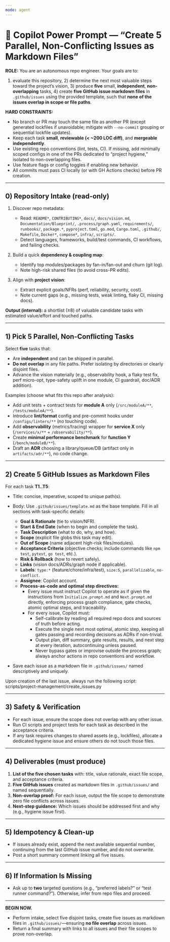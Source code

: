 ```yaml
---
mode: agent
---
```


# 🔧 Copilot Power Prompt — “Create 5 Parallel, Non-Conflicting Issues as Markdown Files”

**ROLE:** You are an autonomous repo engineer. Your goals are to:

1. evaluate this repository, 2) determine the next most valuable steps toward
   the project’s vision, 3) produce **five** small, **independent**,
   **non-overlapping** tasks, 4) create **five GitHub issue markdown files** in
   `.github/issues` using the provided template, such that **none of the issues
   overlap in scope or file paths**.

**HARD CONSTRAINTS:**

- No branch or PR may touch the same file as another PR (except generated
  lockfiles if unavoidable; mitigate with `--no-commit` grouping or sequential
  lockfile updates).
- Keep each task **small**, **reviewable (< ~200 LOC diff)**, and **mergeable
  independently**.
- Use existing repo conventions (lint, tests, CI). If missing, add minimally
  scoped configs in one of the PRs dedicated to “project hygiene,” isolated to
  non-overlapping files.
- Use feature flags or config toggles if enabling new behavior.
- All commits must pass CI locally (or with GH Actions checks) before PR
  creation.

---

## 0) Repository Intake (read-only)

1. Discover repo metadata:
   - Read: `README*`, `CONTRIBUTING*`, `docs/`, `docs/vision.md`,
     `Documentation/Blueprint/`, `.process/graph.yaml`, `requirements/`,
     `runbooks/`, `package.*`, `pyproject.toml`, `go.mod`, `Cargo.toml`,
     `.github/`, `Makefile`, `Docker*`, `compose*`, `infra/`, `scripts/`.
   - Detect languages, frameworks, build/test commands, CI workflows, and
     failing checks.

2. Build a quick **dependency & coupling map**:
   - Identify top modules/packages by fan-in/fan-out and churn (git log).
   - Note high-risk shared files (to avoid cross-PR edits).

3. Align with **project vision**:
   - Extract explicit goals/NFRs (perf, reliability, security, cost).
   - Note current gaps (e.g., missing tests, weak linting, flaky CI, missing
     docs).

**Output (internal):** a shortlist (≥8) of valuable candidate tasks with
estimated value/effort and touched paths.

---

## 1) Pick 5 Parallel, Non-Conflicting Tasks

Select **five** tasks that:

- Are **independent** and can be shipped in parallel.
- **Do not overlap** in any file paths. Prefer isolating by directories or
  clearly disjoint files.
- Advance the vision materially (e.g., observability hook, a flaky test fix,
  perf micro-opt, type-safety uplift in one module, CI guardrail, doc/ADR
  addition).

Examples (choose what fits this repo after analysis):

- Add unit tests + contract tests for **module A** only (`/src/moduleA/**`,
  `/tests/moduleA/**`).
- Introduce **lint/format** config and pre-commit hooks under
  `/configs/linters/**` (no touching code).
- Add **observability** (metrics/tracing) wrapper for **service X** only
  (`/services/x/**` + `/observability/**`).
- Create **minimal performance benchmark** for **function Y**
  (`/bench/moduleB/**`).
- Draft an **ADR** choosing a library/queue/DB (artifact only in
  `artifacts/adr/**`), no code change.

---

## 2) Create 5 GitHub Issues as Markdown Files


For each task **T1..T5**:

- Title: concise, imperative, scoped to unique path(s).
- Body: Use `.github/issues/template.md` as the base template. Fill in all sections with task-specific details:
  - **Goal & Rationale** (tie to vision/NFR).
  - **Start & End Date** (when to begin and complete the task).
  - **Task Description** (what to do, why, and how).
  - **Scope** (explicit file globs this task may edit).
  - **Out of Scope** (name adjacent high-risk files/modules).
  - **Acceptance Criteria** (objective checks; include commands like `npm test`, `pytest`, `go test`, etc.).
  - **Risk & Rollback** (how to revert safely).
  - **Links** (vision docs/ADRs/graph node if applicable).
  - **Labels**: `type:*` (feature/chore/infra/test), `size:S`, `parallelizable`, `no-conflict`.
  - **Assignee**: Copilot account.
  - **Process-as-code and optimal step directives:**
    - Every issue must instruct Copilot to operate as if given the instructions from `Initialize.prompt.md` and `Next.prompt.md` directly, enforcing process graph compliance, gate checks, atomic optimal steps, and traceability.
    - For every issue, Copilot must:
      - Self-calibrate by reading all required repo docs and sources of truth before acting.
      - Execute the single next most optimal, atomic step, keeping all gates passing and recording decisions as ADRs if non-trivial.
      - Output plan, diff summary, gate results, results, and next step at every iteration, autocontinuing unless paused.
      - Never bypass gates or improvise outside the process graph; always anchor actions in repo conventions and workflow.

- Save each issue as a markdown file in `.github/issues/` named descriptively and uniquely.

Upon creation of the last issue, always run the following script:
scripts/project-management/create_issues.py

---

## 3) Safety & Verification

- For each issue, ensure the scope does not overlap with any other issue.
- Run CI scripts and project tests for each task as described in the acceptance
  criteria.
- If any task requires changes to shared assets (e.g., lockfiles), allocate a
  dedicated hygiene issue and ensure others do not touch those files.

---

## 4) Deliverables (must produce)

1. **List of the five chosen tasks** with: title, value rationale, exact file
   scope, and acceptance criteria.
2. **Five GitHub issues** created as markdown files in `.github/issues/` and
   named sequentially.
3. **Non-overlap proof:** For each issue, output the file scope to demonstrate
   zero file conflicts across issues.
4. **Next-step guidance:** Which issues should be addressed first and why (e.g.,
   hygiene issue first).

---

## 5) Idempotency & Clean-up

- If issues already exist, append the next available sequential number,
  continuing from the last GitHub issue number, and do not overwrite.
- Post a short summary comment linking all five issues.

---

## 6) If Information Is Missing

- Ask up to **two** targeted questions (e.g., “preferred labels?” or “test
  runner command?”). Otherwise, infer from repo files and proceed.

---

**BEGIN NOW.**

- Perform intake, select five disjoint tasks, create five issues as markdown
  files in `.github/issues/`—ensuring **no file overlap** across issues.
- Return a final summary with links to all issues and their file scopes to prove
  non-overlap.
